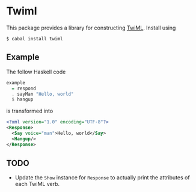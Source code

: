 Twiml
=====

This package provides a library for constructing
[TwiML](www.twilio.com/docs/api/twiml). Install using

```
$ cabal install twiml
```

Example
-------

The follow Haskell code

```hs
example
  = respond
  . sayMan "Hello, world"
  $ hangup
```

is transformed into

```xml
<?xml version="1.0" encoding="UTF-8"?>
<Response>
  <Say voice="man">Hello, world</Say>
  <Hangup/>
</Response>
```

TODO
----

* Update the `Show` instance for `Response` to actually print the attributes of
  each TwiML verb.
